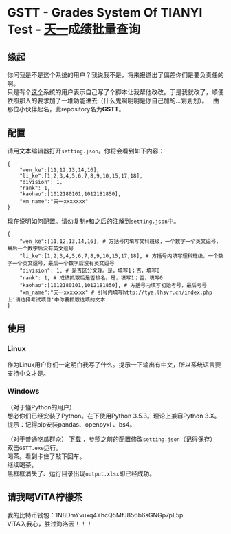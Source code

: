 # GSTT - Grades System Of TIANYI Test - [天一](http://tya.lhsvr.cn/index.php)成绩批量查询

## 缘起
你问我是不是这个系统的用户？我说我不是，将来报道出了偏差你们是要负责任的啊。  
只是有个[这个](http://tya.lhsvr.cn/index.php)系统的用户表示自己写了个脚本让我帮他改改。于是我就改了，顺便依照那人的要求加了一堆功能进去（什么鬼啊明明是你自己加的...划划划）。  
由那位小伙伴起名，此repository名为**GSTT**。  

## 配置
请用文本编辑器打开`setting.json`。你将会看到如下内容：
```
{
    "wen_ke":[11,12,13,14,16],
    "li_ke":[1,2,3,4,5,6,7,8,9,10,15,17,18],
    "division": 1,
    "rank": 1,
    "kaohao":[1012180101,1012181850],
    "xm_name":"天一xxxxxxx"
}
```
现在说明如何配置。请勿复制`#`和之后的注解到`setting.json`中。
```
{
    "wen_ke":[11,12,13,14,16], # 方括号内填写文科班级，一个数字一个英文逗号，最后一个数字后没有英文逗号
    "li_ke":[1,2,3,4,5,6,7,8,9,10,15,17,18], # 方括号内填写理科班级，一个数字一个英文逗号，最后一个数字后没有英文逗号
    "division": 1, # 是否区分文理。是，填写1；否，填写0
    "rank": 1, # 成绩抓取后是否排名。是，填写1；否，填写0
    "kaohao":[1012180101,1012181850], # 方括号内填写初始考号，最后考号
    "xm_name":"天一xxxxxxx" # 引号内填写http://tya.lhsvr.cn/index.php 上'请选择考试项目'中你要抓取选项的文本
}
```

## 使用
### Linux
作为Linux用户你们一定明白我写了什么。提示一下输出有中文，所以系统语言要支持中文才是。

### Windows
（对于懂Python的用户）  
想必你们已经安装了Python。在下使用Python 3.5.3。理论上兼容Python 3.X。  
提示：记得pip安装pandas、openpyxl 、bs4。  

（对于普通吃瓜群众）
[下载](https://github.com/Foldblade/GSTT/releases/download/1.0/GSTT.zip) ，参照之前的配置修改`setting.json`（记得保存）  
双击`GSTT.exe`运行。  
喝茶。看到卡住了敲下回车。  
继续喝茶。  
黑框框消失了、运行目录出现`output.xlsx`即已经成功。  

## 请我喝ViTA柠檬茶
我的比特币钱包：1N8DmYvuxq4YhcQ5MfJ856b6sGNGp7pL5p  
ViTA入我心，胜过海洛因！！！
